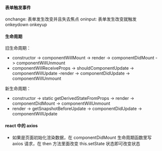 #### 表单触发事件

onchange: 表单发生改变并且失去焦点
oninput: 表单发生改变就触发
onkeydown
onkeyup

#### 生命周期

旧生命周期：

- constructor -> componentWillMount -> render -> componentDidMount -> componentWillUnmount
- componentWillReceiveProps -> shouldComponentUpdate -> componentWillUpdate -render -> componentDidUpdate -> componentWillUnmount

新生命周期：

- constructor -> static getDerivedStateFromProps -> render -> componentDidMount -> componentWillUnmount
- render -> getSnapshotBeforeUpdate -> componentDidUpdate -> componentWillUpdate

#### react 中的 axios

- 如果是页面初始化渲染数据，在 componentDidMount 生命周期函数里写 axios 请求，在 then 方法里面改变 this.setState 状态即可改变状态
